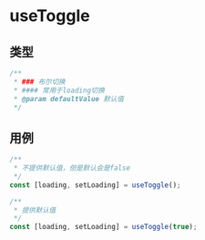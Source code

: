 # useToggle <Badge text="1.0.10" />

## 类型

```ts
/**
 * ### 布尔切换
 * #### 常用于loading切换
 * @param defaultValue 默认值
 */
```

## 用例

```ts
/**
 * 不提供默认值，但是默认会是false
 */
const [loading, setLoading] = useToggle();

/**
 * 提供默认值
 */
const [loading, setLoading] = useToggle(true);
```
